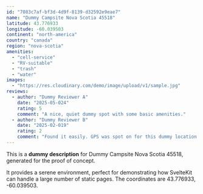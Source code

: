 ```yaml
---
id: "7083c7af-bf3d-4d9f-8139-d32592e9eae7"
name: "Dummy Campsite Nova Scotia 45518"
latitude: 43.776933
longitude: -60.039503
continent: "north-america"
country: "canada"
region: "nova-scotia"
amenities:
  - "cell-service"
  - "RV-suitable"
  - "trash"
  - "water"
images:
  - "https://res.cloudinary.com/demo/image/upload/v1/sample.jpg"
reviews:
  - author: "Dummy Reviewer A"
    date: "2025-05-024"
    rating: 5
    comment: "A nice, quiet dummy spot with some basic amenities."
  - author: "Dummy Reviewer B"
    date: "2025-02-019"
    rating: 2
    comment: "Found it easily. GPS was spot on for this dummy location."
---
```


This is a **dummy description** for Dummy Campsite Nova Scotia 45518, generated for the proof of concept.

It provides a serene environment, perfect for demonstrating how SvelteKit can handle a large number of static pages. The coordinates are 43.776933, -60.039503.
